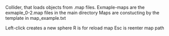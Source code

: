 Collider, that loads objects from .map files. 
Exmaple-maps are the exmaple_0-2.map files in the main directory
Maps are constucting by the template in map_example.txt

Left-click creates a new sphere
R is for reload map
Esc is reenter map path
